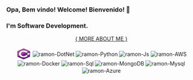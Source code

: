 ### Opa, Bem vindo! Welcome! Bienvenido!  👋
### I'm Software Development. 

<div align="center">
  <a href="https://www.linkedin.com/in/ramon-diogo-yy92m8d30/" target="_blank">
    { MORE ABOUT ME } </a>
</div>
<div style="display: inline_block" align="center"><br>
  <img align="center" alt="ramon-Csharp" height="30" width="40" src="https://raw.githubusercontent.com/devicons/devicon/master/icons/csharp/csharp-original.svg">
  <img align="center" alt="ramon-DotNet" height="30" width="40" src="https://cdn.jsdelivr.net/gh/devicons/devicon/icons/dotnetcore/dotnetcore-original.svg" />
  <img align="center" alt="ramon-Python" height="30" width="40" src="https://cdn.jsdelivr.net/gh/devicons/devicon/icons/python/python-original-wordmark.svg" />
  <img align="center" alt="ramon-Js" height="30" width="40" src="https://cdn.jsdelivr.net/gh/devicons/devicon/icons/javascript/javascript-original.svg" />                  
  <img align="center" alt="ramon-AWS"    height="30" width="40" src="https://pics.freeicons.io/uploads/icons/png/18181230061536126577-64.png"/>
  <img align="center" alt="ramon-Docker"    height="30" width="40" src="https://pics.freeicons.io/uploads/icons/png/8467612941536233213-64.png"/>  
  <img align="center" alt="ramon-Sql"    height="30" width="40" src="https://cdn.jsdelivr.net/gh/devicons/devicon/icons/microsoftsqlserver/microsoftsqlserver-plain-wordmark.svg" />
  <img align="center" alt="ramon-MongoDB"   height="30" width="40" src="https://pics.freeicons.io/uploads/icons/png/1888890291551942128-64.png"/>
  <img align="center" alt="ramon-Mysql" height="30" width="40" src="https://cdn.jsdelivr.net/gh/devicons/devicon/icons/mysql/mysql-original.svg" />
  <img align="center" alt="ramon-Azure"  height="30" whidth="40"src="https://cdn.jsdelivr.net/gh/devicons/devicon/icons/azure/azure-original.svg" />
  </div>
<br>
